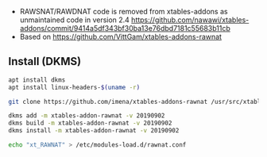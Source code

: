 * RAWSNAT/RAWDNAT code is removed from xtables-addons as unmaintained code in version 2.4 https://github.com/nawawi/xtables-addons/commit/9414a5df343bf30ba13e76dbd7181c55683b11cb
* Based on https://github.com/VittGam/xtables-addons-rawnat

## Install (DKMS)

```bash
apt install dkms
apt install linux-headers-$(uname -r)

git clone https://github.com/imena/xtables-addons-rawnat /usr/src/xtables-addon-rawnat-20190902

dkms add -m xtables-addon-rawnat -v 20190902
dkms build -m xtables-addon-rawnat -v 20190902
dkms install -m xtables-addon-rawnat -v 20190902

echo "xt_RAWNAT" > /etc/modules-load.d/rawnat.conf
```
